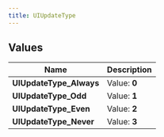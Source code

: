 ```yaml
---
title: UIUpdateType
---
```


## Values

| Name | Description |
| ---- | ----------- |
| **UIUpdateType\_Always** | Value: **0** |
| **UIUpdateType\_Odd** | Value: **1** |
| **UIUpdateType\_Even** | Value: **2** |
| **UIUpdateType\_Never** | Value: **3** |

